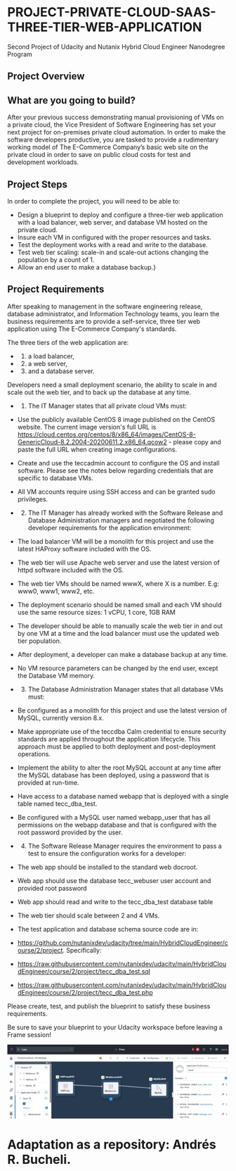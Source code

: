 # PROJECT-PRIVATE-CLOUD-SAAS-THREE-TIER-WEB-APPLICATION
Second Project of Udacity and Nutanix Hybrid Cloud Engineer Nanodegree Program

## Project Overview

## What are you going to build?

After your previous success demonstrating manual provisioning of VMs on a private cloud, the Vice President of Software Engineering has set your next project for on-premises
private cloud automation. In order to make the software developers productive, you are tasked to provide a rudimentary working model of The E-Commerce Company’s basic web site on
the private cloud in order to save on public cloud costs for test and development workloads.

## Project Steps

In order to complete the project, you will need to be able to:

* Design a blueprint to deploy and configure a three-tier web application with a load balancer, web server, and database VM hosted on the private cloud.
* Insure each VM in configured with the proper resources and tasks.
* Test the deployment works with a read and write to the database.
* Test web tier scaling: scale-in and scale-out actions changing the population by a count of 1.
* Allow an end user to make a database backup.}

## Project Requirements

After speaking to management in the software engineering release, database administrator, and Information Technology teams, you learn the business requirements are to provide a
self-service, three tier web application using The E-Commerce Company's standards.

The three tiers of the web application are:

* 1. a load balancer,
* 2. a web server,
* 3. and a database server.

Developers need a small deployment scenario, the ability to scale in and scale out the web tier, and to back up the database at any time.

* 1. The IT Manager states that all private cloud VMs must:
* Use the publicly available CentOS 8 image published on the CentOS website. The current image version's full URL is https://cloud.centos.org/centos/8/x86_64/images/CentOS-8-GenericCloud-8.2.2004-20200611.2.x86_64.qcow2 - please copy and paste the full URL when creating image configurations.
* Create and use the teccadmin account to configure the OS and install software. Please see the notes below regarding credentials that are specific to database VMs.
* All VM accounts require using SSH access and can be granted sudo privileges.

* 2. The IT Manager has already worked with the Software Release and Database Administration managers and negotiated the following developer requirements for the application environment:
* The load balancer VM will be a monolith for this project and use the latest HAProxy software included with the OS.
* The web tier will use Apache web server and use the latest version of httpd software included with the OS.
* The web tier VMs should be named wwwX, where X is a number. E.g: www0, www1, www2, etc.
* The deployment scenario should be named small and each VM should use the same resource sizes: 1 vCPU, 1 core, 1GB RAM
* The developer should be able to manually scale the web tier in and out by one VM at a time and the load balancer must use the updated web tier population.
* After deployment, a developer can make a database backup at any time.
* No VM resource parameters can be changed by the end user, except the Database VM memory.

* 3. The Database Administration Manager states that all database VMs must:
* Be configured as a monolith for this project and use the latest version of MySQL, currently version 8.x.
* Make appropriate use of the teccdba Calm credential to ensure security standards are applied throughout the application lifecycle. This approach must be applied to both 
deployment and post-deployment operations.
* Implement the ability to alter the root MySQL account at any time after the MySQL database has been deployed, using a password that is provided at run-time.
* Have access to a database named webapp that is deployed with a single table named tecc_dba_test.
* Be configured with a MySQL user named webapp_user that has all permissions on the webapp database and that is configured with the root password provided by the user.

* 4. The Software Release Manager requires the environment to pass a test to ensure the configuration works for a developer:
* The web app should be installed to the standard web docroot.
* Web app should use the database tecc_webuser user account and provided root password
* Web app should read and write to the tecc_dba_test database table
* The web tier should scale between 2 and 4 VMs.
* The test application and database schema source code are in:
* https://github.com/nutanixdev/udacity/tree/main/HybridCloudEngineer/course/2/project. Specifically:
* https://raw.githubusercontent.com/nutanixdev/udacity/main/HybridCloudEngineer/course/2/project/tecc_dba_test.sql
* https://raw.githubusercontent.com/nutanixdev/udacity/main/HybridCloudEngineer/course/2/project/tecc_dba_test.php

Please create, test, and publish the blueprint to satisfy these business requirements.

Be sure to save your blueprint to your Udacity workspace before leaving a Frame session!

![](https://raw.githubusercontent.com/ARBUCHELI/PROJECT-PRIVATE-CLOUD-SAAS-THREE-TIER-WEB-APPLICATION/main/blueprint.jpg)

# Adaptation as a repository: Andrés R. Bucheli.
